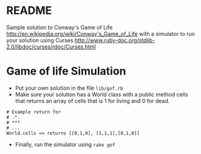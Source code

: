 # README

Sample solution to Conway's Game of Life http://en.wikipedia.org/wiki/Conway's_Game_of_Life with a simulator to run your solution using Curses http://www.ruby-doc.org/stdlib-2.0/libdoc/curses/rdoc/Curses.html

# Game of life Simulation

- Put your own solution in the file `lib/gof.rb`
- Make sure your solution has a World class with a public method cells that returns an array of cells that is 1 for living and 0 for dead.
```
# Example return for 
# .*.
# ***
# ...
World.cells => returns [[0,1,0], [1,1,1],[0,1,0]]
```
- Finally, run the simulator using `rake gof`
